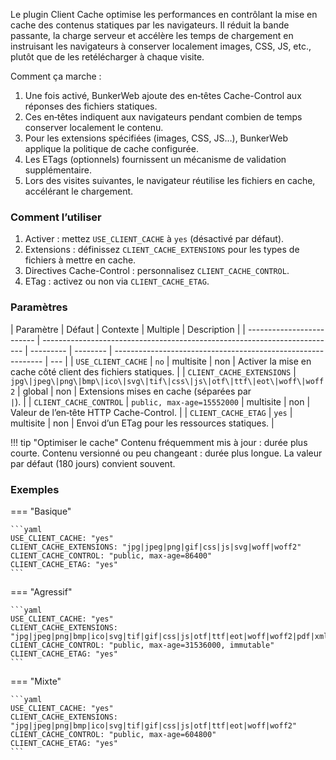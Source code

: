 Le plugin Client Cache optimise les performances en contrôlant la mise en cache des contenus statiques par les navigateurs. Il réduit la bande passante, la charge serveur et accélère les temps de chargement en instruisant les navigateurs à conserver localement images, CSS, JS, etc., plutôt que de les retélécharger à chaque visite.

Comment ça marche :

1. Une fois activé, BunkerWeb ajoute des en‑têtes Cache-Control aux réponses des fichiers statiques.
2. Ces en‑têtes indiquent aux navigateurs pendant combien de temps conserver localement le contenu.
3. Pour les extensions spécifiées (images, CSS, JS…), BunkerWeb applique la politique de cache configurée.
4. Les ETags (optionnels) fournissent un mécanisme de validation supplémentaire.
5. Lors des visites suivantes, le navigateur réutilise les fichiers en cache, accélérant le chargement.

### Comment l’utiliser

1. Activer : mettez `USE_CLIENT_CACHE` à `yes` (désactivé par défaut).
2. Extensions : définissez `CLIENT_CACHE_EXTENSIONS` pour les types de fichiers à mettre en cache.
3. Directives Cache-Control : personnalisez `CLIENT_CACHE_CONTROL`.
4. ETag : activez ou non via `CLIENT_CACHE_ETAG`.

### Paramètres

| Paramètre                 | Défaut                                                                    | Contexte  | Multiple | Description                                                  |
| ------------------------- | ------------------------------------------------------------------------- | --------- | -------- | ------------------------------------------------------------ | --- |
| `USE_CLIENT_CACHE`        | `no`                                                                      | multisite | non      | Activer la mise en cache côté client des fichiers statiques. |
| `CLIENT_CACHE_EXTENSIONS` | `jpg\|jpeg\|png\|bmp\|ico\|svg\|tif\|css\|js\|otf\|ttf\|eot\|woff\|woff2` | global    | non      | Extensions mises en cache (séparées par `                    | `). |
| `CLIENT_CACHE_CONTROL`    | `public, max-age=15552000`                                                | multisite | non      | Valeur de l’en‑tête HTTP Cache-Control.                      |
| `CLIENT_CACHE_ETAG`       | `yes`                                                                     | multisite | non      | Envoi d’un ETag pour les ressources statiques.               |

!!! tip "Optimiser le cache"
Contenu fréquemment mis à jour : durée plus courte. Contenu versionné ou peu changeant : durée plus longue. La valeur par défaut (180 jours) convient souvent.

### Exemples

=== "Basique"

    ```yaml
    USE_CLIENT_CACHE: "yes"
    CLIENT_CACHE_EXTENSIONS: "jpg|jpeg|png|gif|css|js|svg|woff|woff2"
    CLIENT_CACHE_CONTROL: "public, max-age=86400"
    CLIENT_CACHE_ETAG: "yes"
    ```

=== "Agressif"

    ```yaml
    USE_CLIENT_CACHE: "yes"
    CLIENT_CACHE_EXTENSIONS: "jpg|jpeg|png|bmp|ico|svg|tif|gif|css|js|otf|ttf|eot|woff|woff2|pdf|xml|txt"
    CLIENT_CACHE_CONTROL: "public, max-age=31536000, immutable"
    CLIENT_CACHE_ETAG: "yes"
    ```

=== "Mixte"

    ```yaml
    USE_CLIENT_CACHE: "yes"
    CLIENT_CACHE_EXTENSIONS: "jpg|jpeg|png|bmp|ico|svg|tif|gif|css|js|otf|ttf|eot|woff|woff2"
    CLIENT_CACHE_CONTROL: "public, max-age=604800"
    CLIENT_CACHE_ETAG: "yes"
    ```
